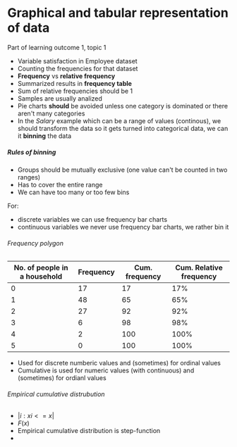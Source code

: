 # Graphical and tabular representation of data
Part of learning outcome 1, topic 1
- Variable satisfaction in Employee dataset
- Counting the frequencies for that dataset
- **Frequency** vs **relative frequency**
- Summarized results in **frequency table**
- Sum of relative frequencies should be 1
- Samples are usually analized
- Pie charts **should** be avoided unless one category is dominated or there aren't many categories
- In the *Salary* example which can be a range of values (continous), we should transform the data so it gets turned into categorical data, we can it **binning** the data
##### Rules of binning
- Groups should be mutually exclusive (one value can't be counted in two ranges)
- Has to cover the entire range
- We can have too many or too few bins

For:
- discrete variables we can use frequency bar charts
- continuous variables we never use frequency bar charts, we rather bin it

###### Frequency polygon
No. of people in a household | Frequency | Cum. frequency | Cum. Relative frequency
----------------------------------|-------- | ---- | ----
0 | 17 | 17 | 17%
1 | 48 | 65|65%
2 | 27 | 92 | 92%
3 | 6 | 98 | 98%
4 | 2 | 100 | 100%
5 | 0 | 100 | 100%

- Used for discrete numberic values and (sometimes) for ordinal values 
- Cumulative is used for numeric values (with continuous) and (sometimes) for ordianl values
###### Empirical cumulative distrubution
- $|{i:xi<=x}|$
- $F(x)$
- Empirical cumulative distribution is step-function
- 
